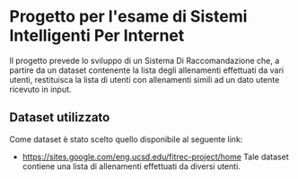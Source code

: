 # Progetto per l'esame di Sistemi Intelligenti Per Internet

Il progetto prevede lo sviluppo di un Sistema Di Raccomandazione che, a partire da un dataset contenente la lista degli allenamenti effettuati da vari utenti, restituisca la lista di utenti con allenamenti simili ad un dato utente ricevuto in input.

## Dataset utilizzato

Come dataset è stato scelto quello disponibile al seguente link:
* https://sites.google.com/eng.ucsd.edu/fitrec-project/home
Tale dataset contiene una lista di allenamenti effettuati da diversi utenti. 